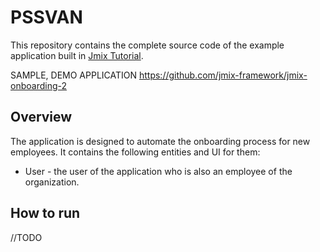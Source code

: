 # PSSVAN

This repository contains the complete source code of the example application built in [Jmix Tutorial](https://docs.jmix.io/jmix/tutorial/).

SAMPLE, DEMO APPLICATION 
https://github.com/jmix-framework/jmix-onboarding-2

## Overview

The application is designed to automate the onboarding process for new employees. It contains the following entities and UI for them:

- User - the user of the application who is also an employee of the organization.


## How to run
//TODO

